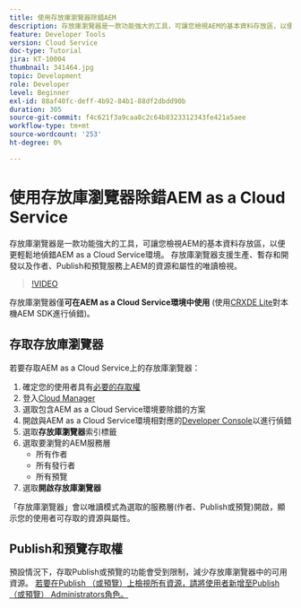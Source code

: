 ```yaml
---
title: 使用存放庫瀏覽器除錯AEM
description: 存放庫瀏覽器是一款功能強大的工具，可讓您檢視AEM的基本資料存放區，以便更輕鬆地偵錯AEM as a Cloud Service環境。
feature: Developer Tools
version: Cloud Service
doc-type: Tutorial
jira: KT-10004
thumbnail: 341464.jpg
topic: Development
role: Developer
level: Beginner
exl-id: 88af40fc-deff-4b92-84b1-88df2dbdd90b
duration: 305
source-git-commit: f4c621f3a9caa8c2c64b8323312343fe421a5aee
workflow-type: tm+mt
source-wordcount: '253'
ht-degree: 0%

---
```


# 使用存放庫瀏覽器除錯AEM as a Cloud Service

存放庫瀏覽器是一款功能強大的工具，可讓您檢視AEM的基本資料存放區，以便更輕鬆地偵錯AEM as a Cloud Service環境。 存放庫瀏覽器支援生產、暫存和開發以及作者、Publish和預覽服務上AEM的資源和屬性的唯讀檢視。

>[!VIDEO](https://video.tv.adobe.com/v/341464?quality=12&learn=on)

存放庫瀏覽器僅&#x200B;__可在AEM as a Cloud Service環境中使用__ (使用[CRXDE Lite](../aem-sdk-local-quickstart/other-tools.md#crxde-lite)對本機AEM SDK進行偵錯)。

## 存取存放庫瀏覽器

若要存取AEM as a Cloud Service上的存放庫瀏覽器：

1. 確定您的使用者具有[必要的存取權](https://experienceleague.adobe.com/docs/experience-manager-cloud-service/content/implementing/developer-tools/repository-browser.html#access-prerequisites)
1. 登入[Cloud Manager](https://my.cloudmanager.adobe.com)
1. 選取包含AEM as a Cloud Service環境要除錯的方案
1. 開啟與AEM as a Cloud Service環境相對應的[Developer Console](./developer-console.md)以進行偵錯
1. 選取&#x200B;__存放庫瀏覽器__&#x200B;索引標籤
1. 選取要瀏覽的AEM服務層
   + 所有作者
   + 所有發行者
   + 所有預覽
1. 選取&#x200B;__開啟存放庫瀏覽器__

「存放庫瀏覽器」會以唯讀模式為選取的服務層(作者、Publish或預覽)開啟，顯示您的使用者可存取的資源與屬性。

## Publish和預覽存取權

預設情況下，存取Publish或預覽的功能會受到限制，減少存放庫瀏覽器中的可用資源。 [若要在Publish （或預覽）上檢視所有資源，請將使用者新增至Publish （或預覽） Administrators角色。](https://experienceleague.adobe.com/docs/experience-manager-cloud-service/content/implementing/developer-tools/repository-browser.html#navigate-the-hierarchy)

